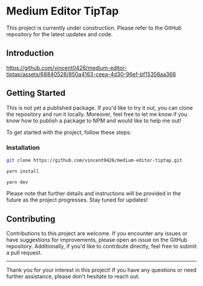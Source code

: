 # Medium Editor TipTap

This project is currently under construction. Please refer to the GitHub repository for the latest updates and code.

## Introduction

https://github.com/vincent0426/medium-editor-tiptap/assets/68840528/850a4163-ceea-4d30-96ef-bf15358aa366


## Getting Started

This is not yet a published package. If you'd like to try it out, you can clone the repository and run it locally. Moreover, feel free to let me know if you know how to publish a package to NPM and would like to help me out!

To get started with the project, follow these steps:

### Installation

```bash
git clone https://github.com/vincent0426/medium-editor-tiptap.git

yarn install

yarn dev
```

Please note that further details and instructions will be provided in the future as the project progresses. Stay tuned for updates!

## Contributing

Contributions to this project are welcome. If you encounter any issues or have suggestions for improvements, please open an issue on the GitHub repository. Additionally, if you'd like to contribute directly, feel free to submit a pull request.

---

Thank you for your interest in this project! If you have any questions or need further assistance, please don't hesitate to reach out.
